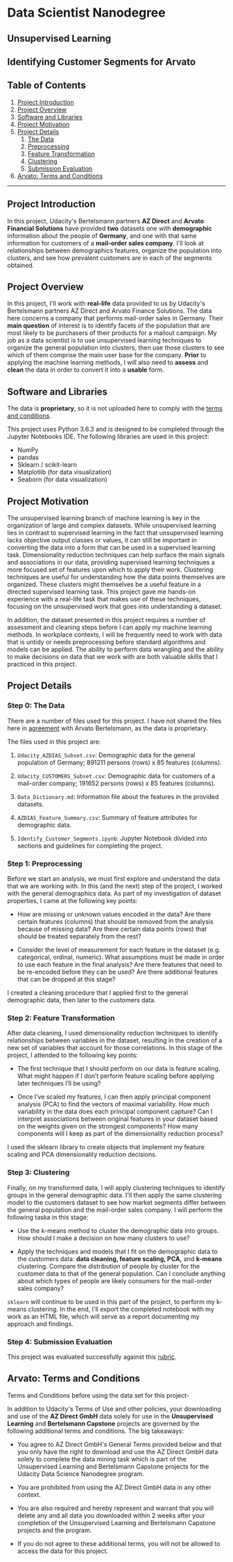 # Data Scientist Nanodegree

## Unsupervised Learning

## Identifying Customer Segments for Arvato

## Table of Contents

1. [Project Introduction](#intro)
2. [Project Overview](#overview)
3. [Software and Libraries](#sw)
4. [Project Motivation](#motive)
5. [Project Details](#details)
    1. [The Data](#data)
    2. [Preprocessing](#prep)
    3. [Feature Transformation](#transform)
    4. [Clustering](#cluster)
    5. [Submission Evaluation](#submit)
6. [Arvato: Terms and Conditions](#tnc)

***

<a id='intro'></a>

## Project Introduction

In this project, Udacity's Bertelsmann partners **AZ Direct** and **Arvato Financial Solutions** have provided **two** datasets one with **demographic** information about the people of **Germany**, and one with that same information for customers of a **mail-order sales company**. I'll look at relationships between demographics features, organize the population into clusters, and see how prevalent customers are in each of the segments obtained.

<a id='overview'></a>

## Project Overview

In this project, I'll work with **real-life** data provided to us by Udacity's Bertelsmann partners AZ Direct and Arvato Finance Solutions. The data here concerns a company that performs mail-order sales in Germany. Their **main question** of interest is to identify facets of the population that are most likely to be purchasers of their products for a mailout campaign. My job as a data scientist is to use unsupervised learning techniques to organize the general population into clusters, then use those clusters to see which of them comprise the main user base for the company. **Prior** to applying the machine learning methods, I will also need to **assess** and **clean** the data in order to convert it into a **usable** form.

<a id='sw'></a>

## Software and Libraries

The data is **proprietary**, so it is not uploaded here to comply with the [terms and conditions](https://github.com/sanjeevai/customer_segments_arvato/blob/master/terms_and_conditions/terms.md).

This project uses Python 3.6.3 and is designed to be completed through the Jupyter Notebooks IDE. The following libraries are used in this project:

- NumPy
- pandas
- Sklearn / scikit-learn
- Matplotlib (for data visualization)
- Seaborn (for data visualization)

<a id='motive'></a>

## Project Motivation

The unsupervised learning branch of machine learning is key in the organization of large and complex datasets. While unsupervised learning lies in contrast to supervised learning in the fact that unsupervised learning lacks objective output classes or values, it can still be important in converting the data into a form that can be used in a supervised learning task. Dimensionality reduction techniques can help surface the main signals and associations in our data, providing supervised learning techniques a more focused set of features upon which to apply their work. Clustering techniques are useful for understanding how the data points themselves are organized. These clusters might themselves be a useful feature in a directed supervised learning task. This project gave me hands-on experience with a real-life task that makes use of these techniques, focusing on the unsupervised work that goes into understanding a dataset.

In addition, the dataset presented in this project requires a number of assessment and cleaning steps before I can apply my machine learning methods. In workplace contexts, I will be frequently need to work with data that is untidy or needs preprocessing before standard algorithms and models can be applied. The ability to perform data wrangling and the ability to make decisions on data that we work with are both valuable skills that I practiced in this project.

<a id='details'></a>

## Project Details

<a id='data'></a>

### Step 0: The Data

There are a number of files used for this project. I have not shared the files here in [agreement](https://github.com/sanjeevai/customer_segments_arvato/blob/master/terms_and_conditions/terms.md) with Arvato Bertelsmann, as the data is proprietary.

The files used in this project are:

1. `Udacity_AZDIAS_Subset.csv`: Demographic data for the general population of Germany; 891211 persons (rows) x 85 features (columns).

2. `Udacity_CUSTOMERS_Subset.csv`: Demographic data for customers of a mail-order company; 191652 persons (rows) x 85 features (columns).

3. `Data_Dictionary.md`: Information file about the features in the provided datasets.

4. `AZDIAS_Feature_Summary.csv`: Summary of feature attributes for demographic data.

5. `Identify_Customer_Segments.ipynb`: Jupyter Notebook divided into sections and guidelines for completing the project.

<a id='prep'></a>

### Step 1: Preprocessing

Before we start an analysis, we must first explore and understand the data that we are working with. In this (and the next) step of the project, I worked with the general demographics data. As part of my investigation of dataset properties, I came at the following key points:

- How are missing or unknown values encoded in the data? Are there certain features (columns) that should be removed from the analysis because of missing data? Are there certain data points (rows) that should be treated separately from the rest?

- Consider the level of measurement for each feature in the dataset (e.g. categorical, ordinal, numeric). What assumptions must be made in order to use each feature in the final analysis? Are there features that need to be re-encoded before they can be used? Are there additional features that can be dropped at this stage?

I created a cleaning procedure that I applied first to the general demographic data, then later to the customers data.

<a id='transform'></a>

### Step 2: Feature Transformation

After data cleaning, I used dimensionality reduction techniques to identify relationships between variables in the dataset, resulting in the creation of a new set of variables that account for those correlations. In this stage of the project, I attended to the following key points:

- The first technique that I should perform on our data is feature scaling. What might happen if I don’t perform feature scaling before applying later techniques I’ll be using?

- Once I’ve scaled my features, I can then apply principal component analysis (PCA) to find the vectors of maximal variability. How much variability in the data does each principal component capture? Can I interpret associations between original features in your dataset based on the weights given on the strongest components? How many components will I keep as part of the dimensionality reduction process?

I used the sklearn library to create objects that implement my feature scaling and PCA dimensionality reduction decisions.

<a id='cluster'></a>

### Step 3: Clustering

Finally, on my transformed data, I will apply clustering techniques to identify groups in the general demographic data. I'll then apply the same clustering model to the customers dataset to see how market segments differ between the general population and the mail-order sales company. I will perform the following taska in this stage:

- Use the k-means method to cluster the demographic data into groups. How should I make a decision on how many clusters to use?

- Apply the techniques and models that I fit on the demographic data to the customers data: **data cleaning, feature scaling, PCA,** and **k-means** clustering. Compare the distribution of people by cluster for the customer data to that of the general population. Can I conclude anything about which types of people are likely consumers for the mail-order sales company?

`sklearn` will continue to be used in this part of the project, to perform my k-means clustering. In the end, I'll export the completed notebook with my work as an HTML file, which will serve as a report documenting my approach and findings.

<a id='submit'></a>

### Step 4: Submission Evaluation

This project was evaluated successfully against this [rubric](https://github.com/sanjeevai/customer_segments_arvato/blob/master/Project_Rubric.pdf).

<a id='tnc'></a>

## Arvato: Terms and Conditions

Terms and Conditions before using the data set for this project-

In addition to Udacity's Terms of Use and other policies, your downloading and use of the **AZ Direct GmbH** data solely for use in the **Unsupervised Learning** and **Bertelsmann Capstone** projects are governed by the following additional terms and conditions. The big takeaways:

- You agree to AZ Direct GmbH's General Terms provided below and that you only have the right to download and use the AZ Direct GmbH data solely to complete the data mining task which is part of the Unsupervised Learning and Bertelsmann Capstone projects for the Udacity Data Science Nanodegree program.

- You are prohibited from using the AZ Direct GmbH data in any other context.

- You are also required and hereby represent and warrant that you will delete any and all data you downloaded within 2 weeks after your completion of the Unsupervised Learning and Bertelsmann Capstone projects and the program.
- If you do not agree to these additional terms, you will not be allowed to access the data for this project.

